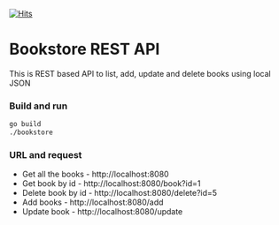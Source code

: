 [![Hits](https://hits.seeyoufarm.com/api/count/incr/badge.svg?url=https%3A%2F%2Fgithub.com%2Fakilans%2Fgolang-mini-projects%2Ftree%2Fmain%2F04-bookstore-api&count_bg=%2379C83D&title_bg=%23555555&icon=&icon_color=%23E7E7E7&title=hits&edge_flat=false)](https://hits.seeyoufarm.com)

# Bookstore REST API

This is REST based API to list, add, update and delete books using local JSON

### Build and run

```bash
go build
./bookstore

```
### URL and request

- Get all the books - http://localhost:8080
- Get book by id - http://localhost:8080/book?id=1
- Delete book by id - http://localhost:8080/delete?id=5
- Add books - http://localhost:8080/add
- Update book - http://localhost:8080/update
```
